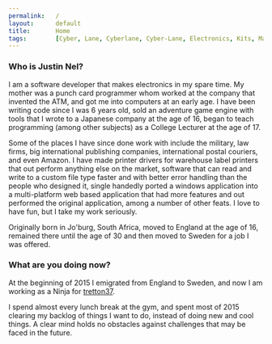 ```yaml
---
permalink:   /
layout:      default
title:       Home
tags:        [Cyber, Lane, Cyberlane, Cyber-Lane, Electronics, Kits, Maker, Badges, Soldering, Brighton, PIC16F1825, Space-Buddies, Space, Buddies, UFO, PCB, Justin Nel]
---
```


### Who is Justin Nel?

I am a software developer that makes electronics in my spare time. My mother was a punch card programmer whom worked at the company that invented the ATM, and got me into computers at an early age. I have been writing code since I was 6 years old, sold an adventure game engine with tools that I wrote to a Japanese company at the age of 16, began to teach programming (among other subjects) as a College Lecturer at the age of 17.

Some of the places I have since done work with include the military, law firms, big international publishing companies, international postal couriers, and even Amazon. I have made printer drivers for warehouse label printers that out perform anything else on the market, software that can read and write to a custom file type faster and with better error handling than the people who designed it, single handedly ported a windows application into a multi-platform web based application that had more features and out performed the original application, among a number of other feats. I love to have fun, but I take my work seriously.

Originally born in Jo'burg, South Africa, moved to England at the age of 16, remained there until the age of 30 and then moved to Sweden for a job I was offered.

### What are you doing now?

At the beginning of 2015 I emigrated from England to Sweden, and now I am working as a Ninja for [tretton37](http://www.tretton37.com/).

I spend almost every lunch break at the gym, and spent most of 2015 clearing my backlog of things I want to do, instead of doing new and cool things. A clear mind holds no obstacles against challenges that may be faced in the future.